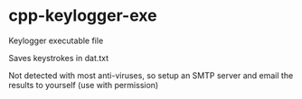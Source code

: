 # cpp-keylogger-exe
Keylogger executable file

Saves keystrokes in dat.txt

Not detected with most anti-viruses, so setup an SMTP server and email the results to yourself (use with permission)
